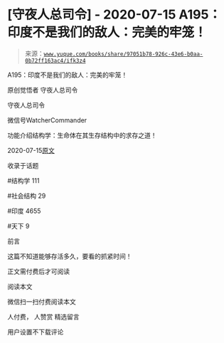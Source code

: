 # [守夜人总司令] - 2020-07-15 A195：印度不是我们的敌人：完美的牢笼！

> 来源：[`www.yuque.com/books/share/97051b78-926c-43e6-b0aa-0b72ff163ac4/ifk3z4`](https://www.yuque.com/books/share/97051b78-926c-43e6-b0aa-0b72ff163ac4/ifk3z4)



A195：印度不是我们的敌人：完美的牢笼！ 

原创觉悟者 守夜人总司令 

守夜人总司令 

微信号WatcherCommander 

功能介绍结构学：生命体在其生存结构中的求存之道！ 

2020-07-15[原文](https://mp.weixin.qq.com/s?__biz=MzAxNDk1NjI2Mw==&mid=2247485426&idx=1&sn=bc0073c586453893749ed82074a98c6d&chksm=9b8a247aacfdad6c08180474d3727e9cf61b285b3157cb59c071eadf6a5453e4e2d3d60856a2&scene=27#wechat_redirect&cpage=182) 

收录于话题 

#结构学 111 

#社会结构 29 

#印度 4655 

#天下 9 

前言 

这篇不知道能够存活多久，要看的抓紧时间！ 

正文需付费后才可阅读 

阅读本文 

微信扫一扫付费阅读本文 

人付费， 人赞赏 <ne-h3 id="ndBfh" data-lake-id="ndBfh"><ne-heading-ext><ne-heading-anchor></ne-heading-anchor><ne-heading-fold></ne-heading-fold></ne-heading-ext><ne-heading-content>精选留言</ne-heading-content></ne-h3> 

用户设置不下载评论